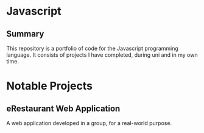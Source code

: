 # Javascript
## Summary
This repository is a portfolio of code for the Javascript programming language. It consists of projects I have completed, during uni and in my own time.

# Notable Projects
## eRestaurant Web Application
A web application developed in a group, for a real-world purpose.
